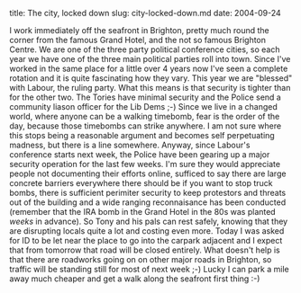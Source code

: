 title: The city, locked down
slug: city-locked-down.md
date: 2004-09-24


I work immediately off the seafront in Brighton, pretty much round the corner from the famous Grand Hotel, and the not so famous Brighton Centre. We are one of the three party political conference cities, so each year we have one of the three main political parties roll into town. Since I've worked in the same place for a little over 4 years now I've seen a complete rotation and it is quite fascinating how they vary.
This year we are "blessed" with Labour, the ruling party. What this means is that security is tighter than for the other two. The Tories have minimal security and the Police send a community liason officer for the Lib Dems ;-)
Since we live in a changed world, where anyone can be a walking timebomb, fear is the order of the day, because those timebombs can strike anywhere. I am not sure where this stops being a reasonable argument and becomes self perpetuating madness, but there is a line somewhere.
Anyway, since Labour's conference starts next week, the Police have been gearing up a major security operation for the last few weeks. I'm sure they would appreciate people not documenting their efforts online, sufficed to say there are large concrete barriers everywhere there should be if you want to stop truck bombs, there is sufficient perimiter security to keep protestors and threats out of the building and a wide ranging reconnaisance has been conducted (remember that the IRA bomb in the Grand Hotel in the 80s was planted *weeks* in advance). So Tony and his pals can rest safely, knowing that they are disrupting locals quite a lot and costing even more.
Today I was asked for ID to be let near the place to go into the carpark adjacent and I expect that from tomorrow that road will be closed entirely. What doesn't help is that there are roadworks going on on other major roads in Brighton, so traffic will be standing still for most of next week ;-)
Lucky I can park a mile away much cheaper and get a walk along the seafront first thing :-)